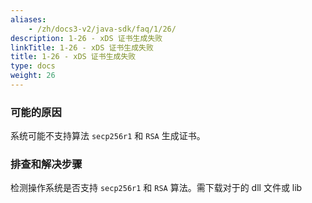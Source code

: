 ```yaml
---
aliases:
    - /zh/docs3-v2/java-sdk/faq/1/26/
description: 1-26 - xDS 证书生成失败
linkTitle: 1-26 - xDS 证书生成失败
title: 1-26 - xDS 证书生成失败
type: docs
weight: 26
---
```




### 可能的原因

系统可能不支持算法 `secp256r1` 和 `RSA` 生成证书。

### 排查和解决步骤

检测操作系统是否支持 `secp256r1` 和 `RSA` 算法。需下载对于的 dll 文件或 lib